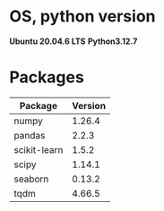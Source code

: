 # OS, python version

**Ubuntu 20.04.6 LTS**
**Python3.12.7**

# Packages

|Package|Version|
|-------|-------|
|numpy              |1.26.4|
|pandas             |2.2.3|
|scikit-learn       |1.5.2|
|scipy              |1.14.1|
|seaborn            |0.13.2|
|tqdm               |4.66.5|

